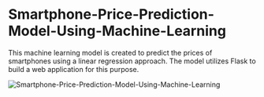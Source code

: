 # Smartphone-Price-Prediction-Model-Using-Machine-Learning
This machine learning model is created to predict the prices of smartphones using a linear regression approach. The model utilizes Flask to build a  web application for this purpose.


![Smartphone-Price-Prediction-Model-Using-Machine-Learning](https://github.com/MKDpahasara/Smartphone-Price-Prediction-Model-Using-Machine-Learning/assets/115679141/5170fcf1-9347-4ccd-9284-76ba788cc3c2)
